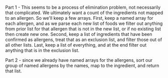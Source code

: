 Part 1 - This seems to be a process of elimination problem, not necessarily that complicated.  We ultimately want a count of the ingredients not mapped to an allergen.  So we'll keep a few arrays.  First, keep a named array for each allergen, and as we parse each new list of foods we filter out anything from prior list for that allergen that is not in the new list, or if no existing list then create new one.  Second, keep a list of ingredients that have been confirmed as allergens, treat that as an exclusion list, and filter those out of all other lists.  Last, keep a list of everything, and at the end filter out anything that is in the exclusion list.

Part 2 - since we already have named arrays for the allergens, sort our group of named allergens by the names, map to the ingredient, and return that list.
